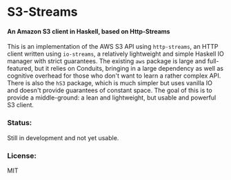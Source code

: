 # S3-Streams

#### An Amazon S3 client in Haskell, based on Http-Streams

This is an implementation of the AWS S3 API using `http-streams`, an HTTP client written using `io-streams`, a relatively lightweight and simple Haskell IO manager with strict guarantees. The existing `aws` package is large and full-featured, but it relies on Conduits, bringing in a large dependency as well as cognitive overhead for those who don't want to learn a rather complex API. There is also the `hS3` package, which is much simpler but uses vanilla IO and doesn't provide guarantees of constant space. The goal of this is to provide a middle-ground: a lean and lightweight, but usable and powerful S3 client.

### Status:

Still in development and not yet usable.

### License: 

MIT